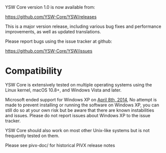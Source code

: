 YSW Core version 1.0 is now available from:

  <https://github.com/YSW-Core/YSW/releases>

This is a major version release, including various bug fixes and
performance improvements, as well as updated translations.

Please report bugs using the issue tracker at github:

  <https://github.com/YSW-Core/YSW/issues>

Compatibility
==============

YSW Core is extensively tested on multiple operating systems using
the Linux kernel, macOS 10.8+, and Windows Vista and later.

Microsoft ended support for Windows XP on [April 8th, 2014](https://www.microsoft.com/en-us/WindowsForBusiness/end-of-xp-support),
No attempt is made to prevent installing or running the software on Windows XP, you
can still do so at your own risk but be aware that there are known instabilities and issues.
Please do not report issues about Windows XP to the issue tracker.

YSW Core should also work on most other Unix-like systems but is not
frequently tested on them.


Please see pivx-doc/ for historical PIVX release notes
